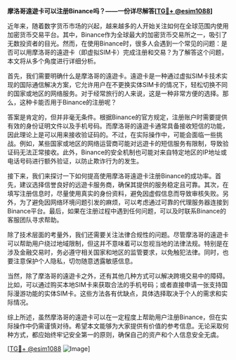 **摩洛哥遠遊卡可以注册Binance吗？——一份详尽解答[[TG💪+ @esim1088](https://t.me/s/esim1088)]**

近年来，随着数字货币市场的兴起，越来越多的人开始关注如何在全球范围内使用加密货币交易平台。其中，Binance作为全球最大的加密货币交易所之一，吸引了无数投资者的目光。然而，在使用Binance时，很多人会遇到一个常见的问题：是否可以用摩洛哥的遠遊卡（即虚拟SIM卡）完成注册和交易？为了解答这个问题，本文将从多个角度进行详细分析。

首先，我们需要明确什么是摩洛哥的遠遊卡。遠遊卡是一种通过虚拟SIM卡技术实现的国际通信解决方案，它允许用户在不更换实体SIM卡的情况下，轻松切换不同的国家或地区的网络服务。对于经常旅行的人来说，这是一种非常方便的选择。那么，这种卡能否用于Binance的注册呢？

答案是肯定的，但并非毫无条件。根据Binance的官方规定，注册账户时需要提供有效的身份证明文件以及手机号码。而摩洛哥的遠遊卡通常具备接收短信的功能，因此理论上是可以用来接收验证码的。不过，在实际操作中，可能会面临一些挑战。例如，某些国家或地区的网络运营商可能对远遊卡的短信服务有限制，导致验证码无法正常接收。此外，Binance的安全机制也可能对来自特定地区的IP地址或电话号码进行额外验证，以防止欺诈行为的发生。

接下来，我们来探讨一下如何提高使用摩洛哥遠遊卡注册Binance的成功率。首先，建议选择信誉良好的远遊卡服务商，确保其提供的服务稳定且可靠。其次，在填写注册信息时，尽量使用真实的身份资料，避免因虚假信息而导致审核失败。另外，为了避免因网络环境问题引发的麻烦，可以考虑通过可靠的代理服务器连接到Binance平台。最后，如果在注册过程中遇到任何问题，可以及时联系Binance的客服团队寻求帮助。

除了技术层面的考量外，我们还需要关注法律合规性的问题。尽管摩洛哥的遠遊卡可以帮助用户绕过地域限制，但这并不意味着可以忽视当地的法律法规。特别是在涉及金融交易时，务必遵守相关国家和地区的监管要求，以免触犯法律。同时，也要注意保护个人隐私，切勿随意透露敏感信息。

当然，除了摩洛哥的遠遊卡之外，还有其他几种方式可以解决跨境交易中的障碍。比如，可以通过购买本地SIM卡来获取合法的手机号码；或者直接申请一张支持国际漫游功能的实体SIM卡。这些方法各有优缺点，具体选择取决于个人的需求和实际情况。

综上所述，虽然摩洛哥的遠遊卡可以在一定程度上帮助用户注册Binance，但在实际操作中仍需谨慎对待。希望本文能够为大家提供有价值的参考信息。无论采取何种方式，都应始终牢记安全第一的原则，确保自己的资产和个人信息安全无虞。

[[TG💪+ @esim1088](https://t.me/s/esim1088) ![Image](https://i.postimg.cc/4NQfJmqS/Snipaste-2025-05-13-00-14-12.png)]